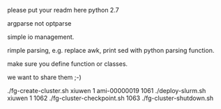 please put your readm here
python 2.7

argparse not optparse

simple io management.

rimple parsing, e.g. replace awk, print sed with python parsing function.

make sure you define function or classes.

we want to share them ;-)

./fg-create-cluster.sh xiuwen 1 ami-00000019
 1061  ./deploy-slurm.sh xiuwen 1
 1062  ./fg-cluster-checkpoint.sh
 1063  ./fg-cluster-shutdown.sh


